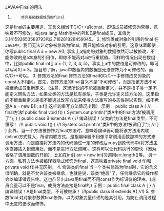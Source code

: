 JAVA中Final的用法  



  
1.         修饰基础数据成员的final
这是final的主要用途，其含义相当于C/C++的const，即该成员被修饰为常量，意味着不可修改。如java.lang.Math类中的PI和E是final成员，其值为3.141592653589793和2.718281828459045。
2.         修饰类或对象的引用的final
在Java中，我们无法让对象被修饰为final，而只能修饰对象的引用，这意味着即使你写public final A a = new A(); 事实上a指向的对象的数据依然可以被修改，不能修改的是a本身的引用值，即你不能再对a进行重赋值。同样的情况出现在数组中，比如public final int[] a = {1, 2, 3, 4, 5}，事实上a中的数值是可修改的，即可以写a[0] = 3。据目前了解，java中数组内的数据是无法修饰为不可修改的，而C/C++可以。
3.         修饰方法的final
修饰方法的final和C/C++中修饰成员对象的const大不相同。首先，修饰方法的final含义不是“不可修改”，而是指该方法不可被继承成员重新定义。（注意，这里所说的不能被重新定义，并不是指子类一定不能定义同名方法，如果父类的方法是私有类型，子类是允许定义该方法的，这里指的不能重新定义是指不能通过改写方法来使得方法重写的多态性得以实现，如不希望A a = new B(); a.f();这样的重写方法情况出现）
示例：
public class A {
    // final方法f
    public final void f() {
       System.out.println("类A中的final方法f被调用了");
    }
}
public class B extends A {
    // 编译错误！父类的f方法是final类型，不可重写！
    //! public void f() {
    //!     System.out.println("类B中的方法f被调用了");
    //! }
}
此外，当一个方法被修饰为final方法时，意味着编译器可能将该方法用内联(inline)方式载入，所谓内联方式，是指编译器不用像平常调用函数那样的方式来调用方法，而是直接将方法内的代码通过一定的修改后copy到原代码中(将方法主体直接插入到调用处，而不是进行方法调用)。这样可以让代码执行的更快（因为省略了调用函数的开销），比如在int[] arr = new int[3]调用arr.length()等。
另一方面，私有方法也被编译器隐式修饰为final，这意味着private final void f()和private void f()并无区别。
4.         修饰类的final
当一个类被修饰为final时，它的含义很明确，就是不允许该类被继承，也就是说，该类“绝后”了，任何继承它的操作都会以编译错误告终。这也凸显出Java用final而不用const作为标识符的理由。(成员变量可以不是final，成员方法直接是final的)
       示例：
       public final class A {
}
// 编译错误！A是final类型，不可被继承！
//!public class B extends A{
//!}
5.                        参数final
 对对象参数做final修饰。以为对象变量传递的是其引用，为防止调用过程中无意的更改而修饰。